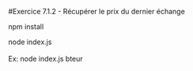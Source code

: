 #Exercice 7.1.2 - Récupérer le prix du dernier échange<br>

npm install<br>

node index.js <symbol><br>
<br>
Ex: node index.js bteur<br>

<br>
